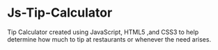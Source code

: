 # Js-Tip-Calculator
Tip Calculator created using JavaScript, HTML5 ,and CSS3 to help determine how much to tip at restaurants or whenever the need arises.
